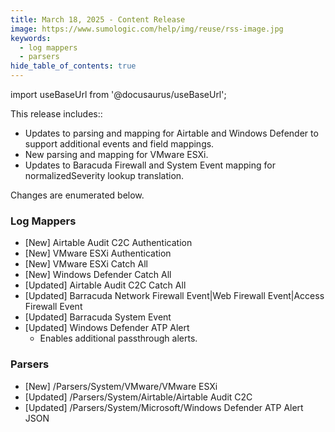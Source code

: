 ```yaml
---
title: March 18, 2025 - Content Release
image: https://www.sumologic.com/help/img/reuse/rss-image.jpg
keywords:
  - log mappers
  - parsers
hide_table_of_contents: true    
---
```


import useBaseUrl from '@docusaurus/useBaseUrl';

This release includes::
 - Updates to parsing and mapping for Airtable and Windows Defender to support additional events and field mappings.
 - New parsing and mapping for VMware ESXi.
 - Updates to Baracuda Firewall and System Event mapping for normalizedSeverity lookup translation.
 
 Changes are enumerated below.

### Log Mappers
- [New] Airtable Audit C2C Authentication
- [New] VMware ESXi Authentication
- [New] VMware ESXi Catch All
- [New] Windows Defender Catch All
- [Updated] Airtable Audit C2C Catch All
- [Updated] Barracuda Network Firewall Event|Web Firewall Event|Access Firewall Event
- [Updated] Barracuda System Event
- [Updated] Windows Defender ATP Alert
    - Enables additional passthrough alerts.

### Parsers
- [New] /Parsers/System/VMware/VMware ESXi
- [Updated] /Parsers/System/Airtable/Airtable Audit C2C
- [Updated] /Parsers/System/Microsoft/Windows Defender ATP Alert JSON